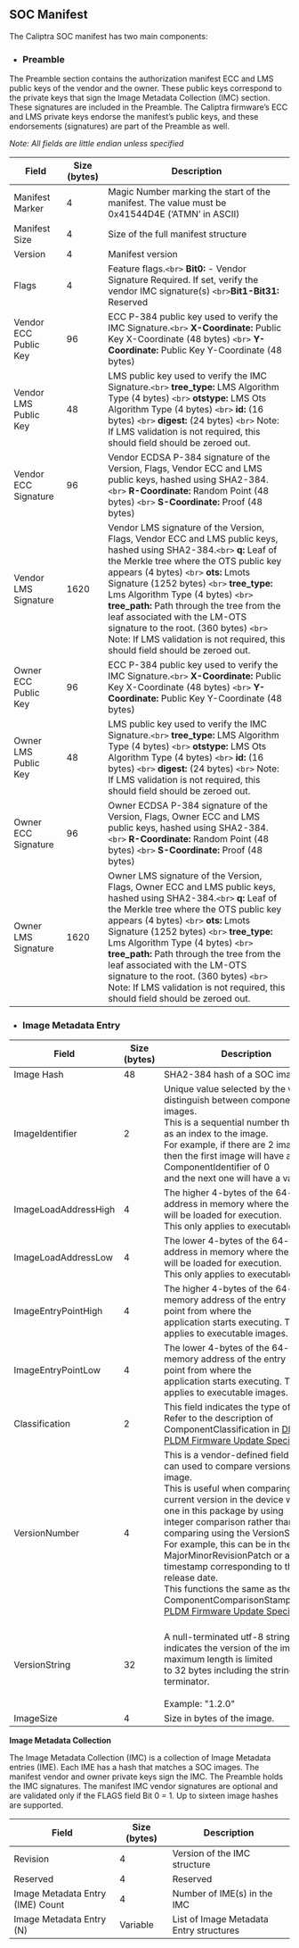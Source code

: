 ## SOC Manifest

The Caliptra SOC manifest has two main components:

- ### **Preamble**

 The Preamble section contains the authorization manifest ECC and LMS public keys of the vendor and the owner. These public keys correspond to the private keys that sign the Image Metadata Collection (IMC) section. These signatures are included in the Preamble. The Caliptra firmware’s ECC and LMS private keys endorse the manifest’s public keys, and these endorsements (signatures) are part of the Preamble as well.

 *Note: All fields are little endian unless specified*

| Field                 | Size (bytes) | Description                                                                                                                                                                                                                                                                                                                                                                                                                                                                                                                          |
| --------------------- | ------------ | ------------------------------------------------------------------------------------------------------------------------------------------------------------------------------------------------------------------------------------------------------------------------------------------------------------------------------------------------------------------------------------------------------------------------------------------------------------------------------------------------------------------------------------ |
| Manifest Marker       | 4            | Magic Number marking the start of the manifest. The value must be 0x41544D4E (‘ATMN’ in ASCII)                                                                                                                                                                                                                                                                                                                                                                                                                                     |
| Manifest Size         | 4            | Size of the full manifest structure                                                                                                                                                                                                                                                                                                                                                                                                                                                                                                  |
| Version               | 4            | Manifest version                                                                                                                                                                                                                                                                                                                                                                                                                                                                                                                     |
| Flags                 | 4            | Feature flags.`<br>` **Bit0:** - Vendor Signature Required. If set, verify the vendor IMC signature(s) `<br>`**Bit1-Bit31:** Reserved                                                                                                                                                                                                                                                                                                                                                                                |
| Vendor ECC Public Key | 96           | ECC P-384 public key used to verify the IMC Signature.`<br>` **X-Coordinate:** Public Key X-Coordinate (48 bytes) `<br>` **Y-Coordinate:** Public Key Y-Coordinate (48 bytes)                                                                                                                                                                                                                                                                                                                                        |
| Vendor LMS Public Key | 48           | LMS public key used to verify the IMC Signature.`<br>` **tree_type:** LMS Algorithm Type (4 bytes) `<br>` **otstype:** LMS Ots Algorithm Type (4 bytes) `<br>` **id:**  (16 bytes) `<br>` **digest:**  (24 bytes) `<br>` Note: If LMS validation is not required, this should field should be zeroed out.                                                                                                                                                                                          |
| Vendor ECC Signature  | 96           | Vendor ECDSA P-384 signature of the Version, Flags, Vendor ECC and LMS public keys, hashed using SHA2-384.`<br>` **R-Coordinate:** Random Point (48 bytes) `<br>` **S-Coordinate:** Proof (48 bytes)                                                                                                                                                                                                                                                                                                                 |
| Vendor LMS Signature  | 1620         | Vendor LMS signature of the Version, Flags, Vendor ECC and LMS public keys, hashed using SHA2-384.`<br>` **q:** Leaf of the Merkle tree where the OTS public key appears (4 bytes) `<br>` **ots:** Lmots Signature (1252 bytes) `<br>` **tree_type:** Lms Algorithm Type (4 bytes) `<br>` **tree_path:** Path through the tree from the leaf associated with the LM-OTS signature to the root. (360 bytes) `<br>` Note: If LMS validation is not required, this should field should be zeroed out. |
| Owner ECC Public Key  | 96           | ECC P-384 public key used to verify the IMC Signature.`<br>` **X-Coordinate:** Public Key X-Coordinate (48 bytes) `<br>` **Y-Coordinate:** Public Key Y-Coordinate (48 bytes)                                                                                                                                                                                                                                                                                                                                        |
| Owner LMS Public Key  | 48           | LMS public key used to verify the IMC Signature.`<br>` **tree_type:** LMS Algorithm Type (4 bytes) `<br>` **otstype:** LMS Ots Algorithm Type (4 bytes) `<br>` **id:**  (16 bytes) `<br>` **digest:**  (24 bytes) `<br>` Note: If LMS validation is not required, this should field should be zeroed out.                                                                                                                                                                                          |
| Owner ECC Signature   | 96           | Owner ECDSA P-384 signature of the Version, Flags, Owner ECC and LMS public keys, hashed using SHA2-384.`<br>` **R-Coordinate:** Random Point (48 bytes) `<br>` **S-Coordinate:** Proof (48 bytes)                                                                                                                                                                                                                                                                                                                   |
| Owner LMS Signature   | 1620         | Owner LMS signature of the Version, Flags, Owner ECC and LMS public keys, hashed using SHA2-384.`<br>` **q:** Leaf of the Merkle tree where the OTS public key appears (4 bytes) `<br>` **ots:** Lmots Signature (1252 bytes) `<br>` **tree_type:** Lms Algorithm Type (4 bytes) `<br>` **tree_path:** Path through the tree from the leaf associated with the LM-OTS signature to the root. (360 bytes) `<br>` Note: If LMS validation is not required, this should field should be zeroed out.   |

- ### **Image Metadata Entry**

| Field                | Size (bytes) | Description                                                                                                                                                                                                                                                                                                                                                                                                                                                                                                                                                                        |
| -------------------- | ------------ | ---------------------------------------------------------------------------------------------------------------------------------------------------------------------------------------------------------------------------------------------------------------------------------------------------------------------------------------------------------------------------------------------------------------------------------------------------------------------------------------------------------------------------------------------------------------------------------- |
| Image Hash           | 48           | SHA2-384 hash of a SOC image                                                                                                                                                                                                                                                                                                                                                                                                                                                                                                                                                       |
| ImageIdentifier      | 2            | Unique value selected by the vendor to distinguish between component images.<br />This is a sequential number that serves as an index to the image.<br />For example, if there are 2 images, then the first image will have a ComponentIdentifier of 0<br />and the next one will have a value of 1.                                                                                                                                                                                                                                                                               |
| ImageLoadAddressHigh | 4            | The higher 4-bytes of the 64-bit address in memory where the image will be loaded for execution.<br />This only applies to executable images.                                                                                                                                                                                                                                                                                                                                                                                                                                      |
| ImageLoadAddressLow  | 4            | The lower 4-bytes of the 64-bit address in memory where the image will be loaded for execution.<br />This only applies to executable images.                                                                                                                                                                                                                                                                                                                                                                                                                                       |
| ImageEntryPointHigh  | 4            | The higher 4-bytes of the 64-bit the memory address of the entry point from where the<br />application starts executing. This only applies to executable images.                                                                                                                                                                                                                                                                                                                                                                                                               |
| ImageEntryPointLow   | 4            | The lower 4-bytes of the 64-bit the memory address of the entry point from where the<br />application starts executing. This only applies to executable images.                                                                                                                                                                                                                                                                                                                                                                                                                |
| Classification       | 2            | This field indicates the type of image.<br />Refer to the description of ComponentClassification in [DMTF PLDM Firmware Update Specification](https://www.dmtf.org/sites/default/files/standards/documents/DSP0267_1.3.0.pdf)                                                                                                                                                                                                                                                                                                                                                        |
| VersionNumber        | 4            | This is a vendor-defined field which can used to compare versions of the image.<br />This is useful when comparing the current version in the device with the one in this package by using<br />integer comparison rather than comparing using the VersionString.<br />For example, this can be in the form of MajorMinorRevisionPatch or a timestamp corresponding to the release date.<br />This functions the same as the ComponentComparisonStamp in [DMTF PLDM Firmware Update Specification](https://www.dmtf.org/sites/default/files/standards/documents/DSP0267_1.3.0.pdf) |
| VersionString        | 32           | <br />A null-terminated utf-8 string that indicates the version of the image, the maximum length is limited<br />to 32 bytes including the string terminator.<br /><br />Example: "1.2.0"                                                                                                                                                                                                                                                                                                                                                                                          |
| ImageSize            | 4            | Size in bytes of the image.                                                                                                                                                                                                                                                                                                                                                                                                                                                                                                                                                        |

**Image Metadata Collection**

The Image Metadata Collection (IMC) is a collection of Image Metadata entries (IME). Each IME has a hash that matches a SOC images. The manifest vendor and owner private keys sign the IMC. The Preamble holds the IMC signatures. The manifest IMC vendor signatures are optional and are validated only if the FLAGS field Bit 0 = 1. Up to sixteen image hashes are supported.

| Field                            | Size (bytes) | Description                             |
| -------------------------------- | ------------ | --------------------------------------- |
| Revision                         | 4            | Version of the IMC structure            |
| Reserved                         | 4            | Reserved                                |
| Image Metadata Entry (IME) Count | 4            | Number of IME(s) in the IMC             |
| Image Metadata Entry (N)         | Variable     | List of Image Metadata Entry structures |
